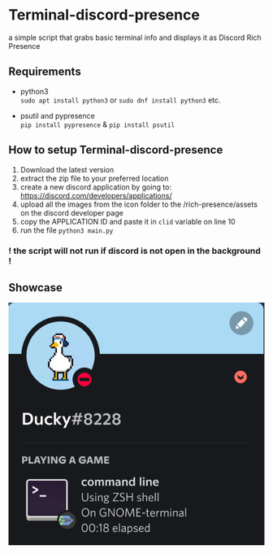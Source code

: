 # Terminal-discord-presence
a simple script that grabs basic terminal info and displays it as Discord Rich Presence

## Requirements
- python3<br>
`sudo apt install python3` or 
`sudo dnf install python3` etc.

- psutil and pypresence<br>
`pip install pypresence` & `pip install psutil`

## How to setup Terminal-discord-presence
1. Download the latest version
2. extract the zip file to your preferred location
3. create a new discord application by going to: https://discord.com/developers/applications/
4. upload all the images from the icon folder to the /rich-presence/assets on the discord developer page
5. copy the APPLICATION ID and paste it in `clid` variable on line 10
6. run the file `python3 main.py`

### ! the script will not run if discord is not open in the background !

## Showcase 

![GNOME-terminal ZSH](showcase.png)
